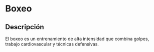 # Boxeo

## Descripción
El boxeo es un entrenamiento de alta intensidad que combina golpes, trabajo cardiovascular y técnicas defensivas.

